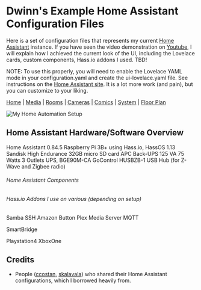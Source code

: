 # Dwinn's Example Home Assistant Configuration Files 

Here is a set of configuration files that represents my current [Home Assistant](https://home-assistant.io) instance. If you have seen the video demonstration on [Youtube](https://www.youtube.com/watch?v=Dw4JFLhTVN8), I will explain how I achieved the current look of the UI, including the Lovelace cards, custom components, Hass.io addons I used. TBD!

NOTE: To use this properly, you will need to enable the Lovelace YAML mode in your configuration.yaml and create the ui-lovelace.yaml file. See instructions on the [Home Assistant site](https://www.home-assistant.io/lovelace/yaml-mode/). It is a lot more work (and pain), but you can customize to your liking.

[Home](home.md) | [Media](media.md) | [Rooms](rooms.md) | [Cameras](cameras.md) | [Comics](comics.md) | [System](system.md) | [Floor Plan](floorplan.md) 

![My Home Automation Setup](https://raw.githubusercontent.com/dnguyen800/home-assistant-configuration-example/master/images/home-assistant.gif)

## Home Assistant Hardware/Software Overview

Home Assistant 0.84.5
Raspberry Pi 3B+ using Hass.io, HassOS 1.13
Sandisk High Endurance 32GB micro SD card
APC Back-UPS 125 VA 75 Watts 3 Outlets UPS, BGE90M-CA
GoControl HUSBZB-1 USB Hub (for Z-Wave and Zigbee radio)

###### Home Assistant Components



###### Hass.io Addons I use on various (depending on setup)

Samba
SSH
Amazon Button
Plex Media Server
MQTT

SmartBridge

Playstation4
XboxOne


## Credits
- People ([ccostan](https://github.com/CCOSTAN/Home-AssistantConfig), [skalavala](https://github.com/skalavala/smarthome)) who shared their Home Assistant configurations, which I borrowed heavily from.
